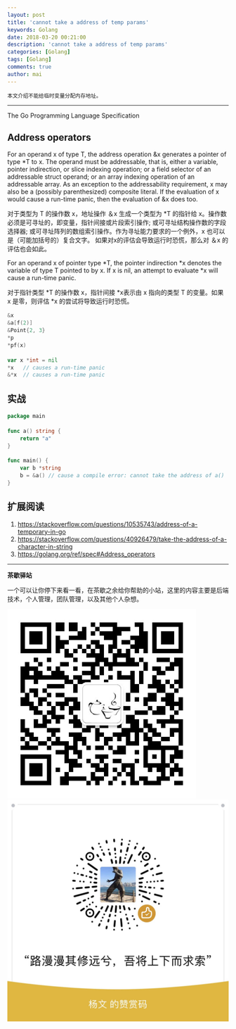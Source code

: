 ```yaml
---
layout: post
title: 'cannot take a address of temp params'
keywords: Golang
date: 2018-03-20 00:21:00
description: 'cannot take a address of temp params'
categories: [Golang]
tags: [Golang]
comments: true
author: mai
---
```


    本文介绍不能给临时变量分配内存地址。

----

The Go Programming Language Specification

## Address operators

For an operand x of type T, the address operation &x generates a pointer of type *T to x. The operand must be addressable, that is, either a variable, pointer indirection, or slice indexing operation; or a field selector of an addressable struct operand; or an array indexing operation of an addressable array. As an exception to the addressability requirement, x may also be a (possibly parenthesized) composite literal. If the evaluation of x would cause a run-time panic, then the evaluation of &x does too.

对于类型为 T 的操作数 x，地址操作 ＆x 生成一个类型为 \*T 的指针给 x。操作数必须是可寻址的，即变量，指针间接或片段索引操作; 或可寻址结构操作数的字段选择器; 或可寻址阵列的数组索引操作。作为寻址能力要求的一个例外，x 也可以是（可能加括号的）复合文字。 如果对x的评估会导致运行时恐慌，那么对 ＆x 的评估也会如此。

For an operand x of pointer type *T, the pointer indirection *x denotes the variable of type T pointed to by x. If x is nil, an attempt to evaluate *x will cause a run-time panic.

对于指针类型 \*T 的操作数 x，指针间接 \*x表示由 x 指向的类型 T 的变量。如果 x 是零，则评估 \*x 的尝试将导致运行时恐慌。

```go
&x
&a[f(2)]
&Point{2, 3}
*p
*pf(x)

var x *int = nil
*x   // causes a run-time panic
&*x  // causes a run-time panic
```

## 实战

```go
package main

func a() string {
    return "a"
}

func main() {
    var b *string
    b = &a() // cause a compile error: cannot take the address of a()
}
```

## 扩展阅读

1. https://stackoverflow.com/questions/10535743/address-of-a-temporary-in-go
2. https://stackoverflow.com/questions/40926479/take-the-address-of-a-character-in-string
3. https://golang.org/ref/spec#Address_operators

----

**茶歇驿站**

一个可以让你停下来看一看，在茶歇之余给你帮助的小站，这里的内容主要是后端技术，个人管理，团队管理，以及其他个人杂想。

![茶歇驿站二维码](https://raw.githubusercontent.com/yangwenmai/maiyang.me/master/blog/tech_tea.jpg)
![打赏](https://raw.githubusercontent.com/yangwenmai/maiyang.me/master/blog/money.jpg)
